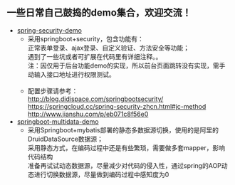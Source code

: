  

## 一些日常自己鼓捣的demo集合，欢迎交流！
* [spring-security-demo](https://github.com/lvchaogit/demos/tree/master/spring-security-demo)
    * 采用springboot+security，包含功能有：<br/>
      正常表单登录、ajax登录、自定义验证、方法安全等功能；<br/>
      遇到了一些坑或者可扩展在代码里有详细注释。。<br/>
      注：因仅用于后台功能demo的实现，所以前台页面跳转没有实现，需手动输入接口地址进行权限测试。<br/>
      
    * 配置步骤请参考：<br/>
        http://blog.didispace.com/springbootsecurity/<br/>
        https://springcloud.cc/spring-security-zhcn.html#jc-method<br/>
        http://www.jianshu.com/p/eb071c8f56e0<br/>
* [springboot-multidata-demo](https://github.com/lvchaogit/demos/tree/master/springboot-multidata-demo)
    * 采用Springboot+mybatis部署的静态多数据源切换，使用的是阿里的DruidDataSource数据源；<br/>
      采用静态方式，在编码过程中还是有些繁琐，需要做多套mapper，影响代码结构<br/>
      准备再试试动态数据源，尽量减少对代码的侵入性，通过spring的AOP动态进行切换数据源，尽量做到编码过程中感知度为0
    
